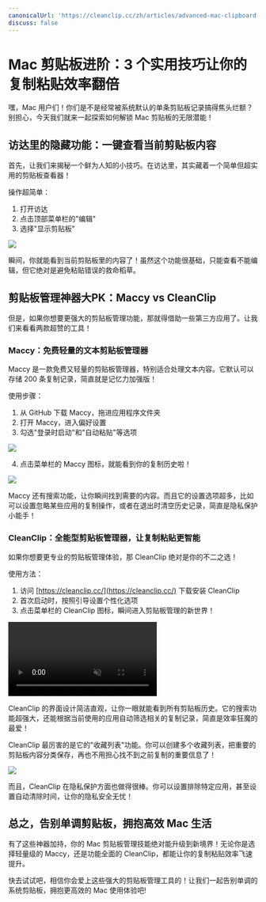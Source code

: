 ```yaml
---
canonicalUrl: 'https://cleanclip.cc/zh/articles/advanced-mac-clipboard-management-tips'
discuss: false
---
```


# Mac 剪贴板进阶：3 个实用技巧让你的复制粘贴效率翻倍

嘿，Mac 用户们！你们是不是经常被系统默认的单条剪贴板记录搞得焦头烂额？别担心，今天我们就来一起探索如何解锁 Mac 剪贴板的无限潜能！

## 访达里的隐藏功能：一键查看当前剪贴板内容

首先，让我们来揭秘一个鲜为人知的小技巧。在访达里，其实藏着一个简单但超实用的剪贴板查看器！

操作超简单：
1. 打开访达
2. 点击顶部菜单栏的"编辑"
3. 选择"显示剪贴板"

![](/images/finder_clipboard.png)

瞬间，你就能看到当前剪贴板里的内容了！虽然这个功能很基础，只能查看不能编辑，但它绝对是避免粘贴错误的救命稻草。

## 剪贴板管理神器大PK：Maccy vs CleanClip

但是，如果你想要更强大的剪贴板管理功能，那就得借助一些第三方应用了。让我们来看看两款超赞的工具！

### Maccy：免费轻量的文本剪贴板管理器

Maccy 是一款免费又轻量的剪贴板管理器，特别适合处理文本内容。它默认可以存储 200 条复制记录，简直就是记忆力加强版！

使用步骤：
1. 从 GitHub 下载 Maccy，拖进应用程序文件夹
2. 打开 Maccy，进入偏好设置
3. 勾选"登录时启动"和"自动粘贴"等选项

![](/images/maccy_prefs.png)

4. 点击菜单栏的 Maccy 图标，就能看到你的复制历史啦！

![](/images/maccy_history.png)

Maccy 还有搜索功能，让你瞬间找到需要的内容。而且它的设置选项超多，比如可以设置忽略某些应用的复制操作，或者在退出时清空历史记录，简直是隐私保护小能手！

### CleanClip：全能型剪贴板管理器，让复制粘贴更智能

如果你想要更专业的剪贴板管理体验，那 CleanClip 绝对是你的不二之选！

使用方法：
1. 访问 [https://cleanclip.cc/](https://cleanclip.cc/) 下载安装 CleanClip
2. 首次启动时，按照引导设置个性化选项
3. 点击菜单栏的 CleanClip 图标，瞬间进入剪贴板管理的新世界！

<video autoplay muted loop>
    <source src="/videos/quickuse.mp4" type="video/mp4">
    <iframe src="/videos/quickuse.mp4" scrolling="no" border="0" frameborder="0" allow="autoplay; encrypted-media" allowfullscreen></iframe>
</video>

CleanClip 的界面设计简洁直观，让你一眼就能看到所有剪贴板历史。它的搜索功能超强大，还能根据当前使用的应用自动筛选相关的复制记录，简直是效率狂魔的最爱！

CleanClip 最厉害的是它的"收藏列表"功能。你可以创建多个收藏列表，把重要的剪贴板内容分类保存，再也不用担心找不到之前复制的重要信息了！

![](/images/cleanclip_lists.png)

而且，CleanClip 在隐私保护方面也做得很棒。你可以设置排除特定应用，甚至设置自动清除时间，让你的隐私安全无忧！

## 总之，告别单调剪贴板，拥抱高效 Mac 生活

有了这些神器加持，你的 Mac 剪贴板管理技能绝对能升级到新境界！无论你是选择轻量级的 Maccy，还是功能全面的 CleanClip，都能让你的复制粘贴效率飞速提升。

快去试试吧，相信你会爱上这些强大的剪贴板管理工具的！让我们一起告别单调的系统剪贴板，拥抱更高效的 Mac 使用体验吧!